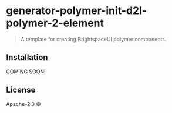 # generator-polymer-init-d2l-polymer-2-element
> A template for creating BrightspaceUI polymer components.

## Installation

COMING SOON!

## License

Apache-2.0 ©
